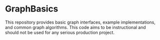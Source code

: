 # GraphBasics
This repository provides basic graph interfaces, example implementations, and common graph algorithms. This code aims to be instructional and should not be used for any serious production project.
